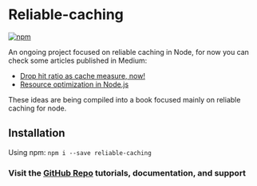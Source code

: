 # Reliable-caching

[![npm](https://img.shields.io/npm/v/reliable-caching.svg)](https://www.npmjs.com/package/reliable-caching)

An ongoing project focused on reliable caching in Node, for now you can check some articles published in Medium:<br/>
* [Drop hit ratio as cache measure, now!](https://medium.com/pipedrive-engineering/drop-hit-ratio-as-cache-measure-now-98970238dbbf)<br/>
* [Resource optimization in Node.js](https://medium.com/pipedrive-engineering/resource-optimization-in-node-js-c90c731f9df4)

These ideas are being compiled into a book focused mainly on reliable caching for node.

## Installation

Using npm:
`npm i --save reliable-caching`

### Visit the [GitHub Repo](https://github.com/nelsongomes/reliable-caching/) tutorials, documentation, and support
